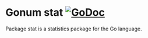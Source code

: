 # Gonum stat [![GoDoc](https://godoc.org/gonum.org/v1/gonum/stat?status.svg)](https://godoc.org/gonum.org/v1/gonum/stat)

Package stat is a statistics package for the Go language.
